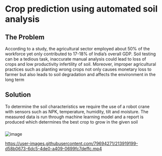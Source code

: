 # Crop prediction using automated soil analysis
<h2>The Problem</h2>
According to a study, the agricultural sector employed about 50% of the workforce yet only contributed to 17-18% of India’s overall GDP. Soil testing can be a tedious task, inaccurate manual analysis could lead to loss of crops and low productivity infertility of soil. Moreover, improper agricultural practices such as planting wrong crops not only causes monetary loss to farmer but also leads to soil degradation and affects the environment in the long term
<h2>Solution</h2>
To determine the soil characteristics we require the use of a robot crane with sensors such as NPK, temperature, humidity, tilt and moisture. The measured data is run through machine learning model and a report is produced which determines the best crop to grow in the given soil

<h3></h3>

![image](https://user-images.githubusercontent.com/79694271/213883724-ac7bdad2-482c-427e-b2fc-54eff1758623.png)




https://user-images.githubusercontent.com/79694271/213919199-d58b0673-6dc5-4de0-a409-0699fc7deffc.mp4

